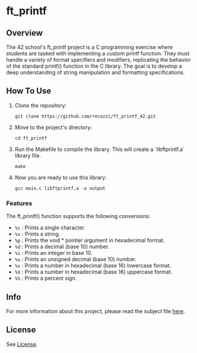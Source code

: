<h1>ft_printf</h1>
<h2>Overview</h2>
The 42 school's ft_printf project is a C programming exercise where students are tasked with implementing a custom printf function. They must handle a variety of format specifiers and modifiers, replicating the behavior of the standard printf() function in the C library. The goal is to develop a deep understanding of string manipulation and formatting specifications.
<h2>How To Use</h2>
<ol>
  <li>Clone the repository:</li>
  <pre><code>git clone https://github.com/recozzi/ft_printf_42.git</code></pre>
  <li>Move to the project's directory:</li>
  <pre><code>cd ft_printf</code></pre>
  <li>Run the Makefile to compile the library. This will create a `libftprintf.a` library file.</li>
  <pre><code>make</code></pre>
  <li>Now you are ready to use this library:</li>
  <pre><code>gcc main.c libftprintf.a -o output</code></pre>
</ol>
<h3>Features</h3>
<p>The ft_printf() function supports the following conversions:</p>
<ul>
  <li><code>%c</code> : Prints a single character.</li>
  <li><code>%s</code> : Prints a string.</li>
  <li><code>%p</code> : Prints the void * pointer argument in hexadecimal format.</li>
  <li><code>%d</code> : Prints a decimal (base 10) number.</li>
  <li><code>%i</code> : Prints an integer in base 10.</li>
  <li><code>%u</code> : Prints an unsigned decimal (base 10) number.</li>
  <li><code>%x</code> : Prints a number in hexadecimal (base 16) lowercase format.</li>
  <li><code>%X</code> : Prints a number in hexadecimal (base 16) uppercase format.</li>
  <li><code>%%</code> : Prints a percent sign.</li>
</ul>
<h2>Info</h2>
For more information about this project, please read the subject file <a href="https://github.com/recozzi/ft_printf_42/blob/main/en.subject.pdf">here</a>.
<h2>License</h2>
See <a href="https://github.com/recozzi/ft_printf_42/blob/main/LICENSE">License</a>.
